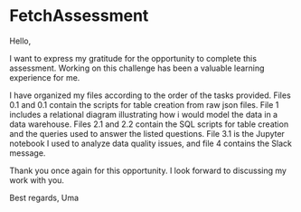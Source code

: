# FetchAssessment

Hello,

I want to express my gratitude for the opportunity to complete this assessment. Working on this challenge has been a valuable learning experience for me.

I have organized my files according to the order of the tasks provided. Files 0.1 and 0.1 contain the scripts for table creation from raw json files. File 1 includes a relational diagram illustrating how i would model the data in a data warehouse. Files 2.1 and 2.2 contain the SQL scripts for table creation and the queries used to answer the listed questions. File 3.1 is the Jupyter notebook I used to analyze data quality issues, and file 4 contains the Slack message.

Thank you once again for this opportunity. I look forward to discussing my work with you.

Best regards,
Uma

